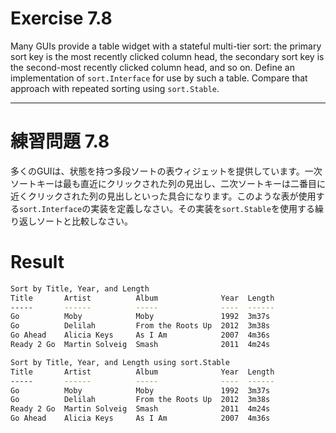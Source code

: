 # Exercise 7.8
Many GUIs provide a table widget with a stateful multi-tier sort: the primary sort key is the most recently clicked column head, the secondary sort key is the second-most recently clicked column head, and so on. Define an implementation of `sort.Interface` for use by such a table. Compare that approach with repeated sorting using `sort.Stable`.


---
# 練習問題 7.8
多くのGUIは、状態を持つ多段ソートの表ウィジェットを提供しています。一次ソートキーは最も直近にクリックされた列の見出し、二次ソートキーは二番目に近くクリックされた列の見出しといった具合になります。このような表が使用する`sort.Interface`の実装を定義しなさい。その実装を`sort.Stable`を使用する繰り返しソートと比較しなさい。



# Result

````bash
Sort by Title, Year, and Length
Title       Artist          Album              Year  Length
-----       ------          -----              ----  ------
Go          Moby            Moby               1992  3m37s
Go          Delilah         From the Roots Up  2012  3m38s
Go Ahead    Alicia Keys     As I Am            2007  4m36s
Ready 2 Go  Martin Solveig  Smash              2011  4m24s

Sort by Title, Year, and Length using sort.Stable
Title       Artist          Album              Year  Length
-----       ------          -----              ----  ------
Go          Moby            Moby               1992  3m37s
Go          Delilah         From the Roots Up  2012  3m38s
Ready 2 Go  Martin Solveig  Smash              2011  4m24s
Go Ahead    Alicia Keys     As I Am            2007  4m36s
````
